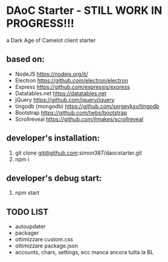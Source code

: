 # DAoC Starter - STILL WORK IN PROGRESS!!!
a Dark Age of Camelot client starter

## based on:

+ NodeJS <https://nodejs.org/it/>
+ Electron <https://github.com/electron/electron>
+ Express <https://github.com/expressjs/express>
+ Datatables.net <https://datatables.net>
+ jQuery <https://github.com/jquery/jquery>
+ tingodb (mongodb) <https://github.com/sergeyksv/tingodb>
+ Bootstrap <https://github.com/twbs/bootstrap>
+ Scrollreveal <https://github.com/jlmakes/scrollreveal>

## developer's installation:

1. git clone git@github.com:simon387/daocstarter.git
2. npm i

## developer's debug start:

1. npm start

## TODO LIST

+ autoupdater
+ packager
+ ottimizzare custom.css
+ ottimizzare package.json
+ accounts, chars, settings, ecc manca ancora tutta la BL

